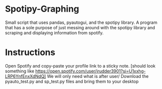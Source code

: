 # Spotipy-Graphing

Small script that uses pandas, pyautogui, and the spotipy library. A program that has a sole purpose of just messing around with the spotipy library and scraping and displaying information from spotify.

# Instructions

Open Spotify and copy-paste your profile link to a sticky note. [should look something like https://open.spotify.com/user/jrudder3901?si=U1xxhg-LRP6YnfEnxXdNdQ]
We will only need what is after user/
Download the pyauto_test.py and sp_test.py files and bring them to your desktop
